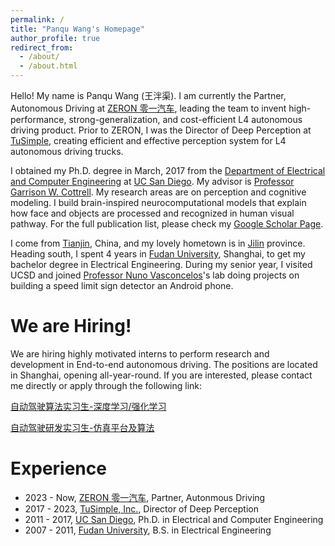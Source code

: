 ```yaml
---
permalink: /
title: "Panqu Wang's Homepage"
author_profile: true
redirect_from: 
  - /about/
  - /about.html
---
```


Hello! My name is Panqu Wang (王泮渠). I am currently the Partner, Autonomous Driving at [ZERON 零一汽车](https://zeron.jobs.feishu.cn/campus/), leading the team to invent high-performance, strong-generalization, and cost-efficient L4 autonomous driving product. Prior to ZERON, I was the Director of Deep Perception at [TuSimple](https://www.tusimple.com/), creating efficient and effective perception system for L4 autonomous driving trucks.
                          
I obtained my Ph.D. degree in March, 2017 from the [Department of Electrical and Computer Engineering](http://www.ece.ucsd.edu/) at [UC San Diego](http://www.ucsd.edu/). My advisor is [Professor Garrison W. Cottrell](http://cseweb.ucsd.edu/users/gary/). My research areas are on perception and cognitive modeling. I build brain-inspired neurocomputational models that explain how face and objects are processed and recognized in human visual pathway. For the full publication list, please check my [Google Scholar Page](https://scholar.google.com/citations?user=z1CFfzwAAAAJ&hl=en&authuser=1).

I come from [Tianjin](http://en.wikipedia.org/wiki/Tianjin), China, and my lovely hometown is in [Jilin](https://en.wikipedia.org/wiki/Jilin) province. Heading south, I spent 4 years in [Fudan University](https://www.fudan.edu.cn/), Shanghai, to get my bachelor degree in Electrical Engineering. During my senior year, I visited UCSD and joined [Professor Nuno Vasconcelos](http://www.svcl.ucsd.edu/~nuno/)'s lab doing projects on building a speed limit sign detector an Android phone.


We are Hiring!
======
We are hiring highly motivated interns to perform research and development in End-to-end autonomous driving. The positions are located in Shanghai, opening all-year-round. If you are interested, please contact me directly or apply through the following link:

[自动驾驶算法实习生-深度学习/强化学习](https://www.shixiseng.com/intern/inn_lhr7a9yuco3t)

[自动驾驶研发实习生-仿真平台及算法](https://www.shixiseng.com/intern/inn_0t7ijtuyo3ex)


Experience
======
- 2023 - Now, [ZERON 零一汽车](https://zeron.jobs.feishu.cn/campus/), Partner, Autonmous Driving            
- 2017 - 2023, [TuSimple, Inc.](https://www.tusimple.com/), Director of Deep Perception
- 2011 - 2017, [UC San Diego](http://www.ucsd.edu/), Ph.D. in Electrical and Computer Engineering
- 2007 - 2011, [Fudan University](https://www.fudan.edu.cn/), B.S. in Electrical Engineering